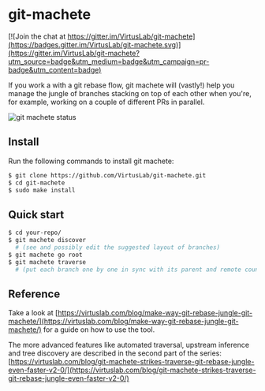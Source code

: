 # git-machete

[![Join the chat at https://gitter.im/VirtusLab/git-machete](https://badges.gitter.im/VirtusLab/git-machete.svg)](https://gitter.im/VirtusLab/git-machete?utm_source=badge&utm_medium=badge&utm_campaign=pr-badge&utm_content=badge)

If you work a with a git rebase flow, git machete will (vastly!) help you manage the jungle of branches stacking on top of each other when you're, for example, working on a couple of different PRs in parallel.

![git machete status](https://raw.githubusercontent.com/PawelLipski/git-machete-blog-2/master/status.png)

## Install

Run the following commands to install git machete:

```bash
$ git clone https://github.com/VirtusLab/git-machete.git
$ cd git-machete
$ sudo make install
```

## Quick start

```bash
$ cd your-repo/
$ git machete discover
  # (see and possibly edit the suggested layout of branches)
$ git machete go root
$ git machete traverse
  # (put each branch one by one in sync with its parent and remote counterpart)
```

## Reference

Take a look at [https://virtuslab.com/blog/make-way-git-rebase-jungle-git-machete/](https://virtuslab.com/blog/make-way-git-rebase-jungle-git-machete/) for a guide on how to use the tool.

The more advanced features like automated traversal, upstream inference and tree discovery are described in the second part of the series:
[https://virtuslab.com/blog/git-machete-strikes-traverse-git-rebase-jungle-even-faster-v2-0/](https://virtuslab.com/blog/git-machete-strikes-traverse-git-rebase-jungle-even-faster-v2-0/)
